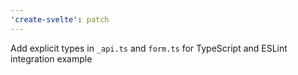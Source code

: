 ```yaml
---
'create-svelte': patch
---
```


Add explicit types in `_api.ts` and `form.ts` for TypeScript and ESLint integration example
